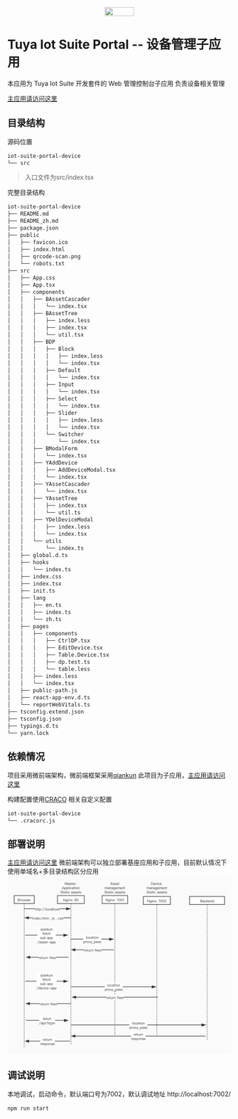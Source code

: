 <center><p align="center"><img src="https://images.tuyacn.com/rms-static/dc225080-25a5-11eb-8913-b53cc9e03c9c-1605267985800.png?tyName=tuya.png" width="36%" height="36%" /></p></center>

Tuya Iot Suite Portal -- 设备管理子应用
===

本应用为 Tuya Iot Suite 开发套件的 Web 管理控制台子应用
负责设备相关管理

[主应用请访问这里](https://github.com/tuya/iot-suite-portal)

## 目录结构

源码位置
```
iot-suite-portal-device
└── src
```

> 入口文件为src/index.tsx

完整目录结构
```
iot-suite-portal-device
├── README.md
├── README_zh.md
├── package.json
├── public
│   ├── favicon.ico
│   ├── index.html
│   ├── qrcode-scan.png
│   └── robots.txt
├── src
│   ├── App.css
│   ├── App.tsx
│   ├── components
│   │   ├── BAssetCascader
│   │   │   └── index.tsx
│   │   ├── BAssetTree
│   │   │   ├── index.less
│   │   │   ├── index.tsx
│   │   │   └── util.tsx
│   │   ├── BDP
│   │   │   ├── Block
│   │   │   │   ├── index.less
│   │   │   │   └── index.tsx
│   │   │   ├── Default
│   │   │   │   └── index.tsx
│   │   │   ├── Input
│   │   │   │   └── index.tsx
│   │   │   ├── Select
│   │   │   │   └── index.tsx
│   │   │   ├── Slider
│   │   │   │   ├── index.less
│   │   │   │   └── index.tsx
│   │   │   └── Switcher
│   │   │       └── index.tsx
│   │   ├── BModalForm
│   │   │   └── index.tsx
│   │   ├── YAddDevice
│   │   │   ├── AddDeviceModal.tsx
│   │   │   └── index.tsx
│   │   ├── YAssetCascader
│   │   │   └── index.tsx
│   │   ├── YAssetTree
│   │   │   ├── index.tsx
│   │   │   └── util.ts
│   │   ├── YDelDeviceModal
│   │   │   ├── index.less
│   │   │   └── index.tsx
│   │   └── utils
│   │       └── index.ts
│   ├── global.d.ts
│   ├── hooks
│   │   └── index.ts
│   ├── index.css
│   ├── index.tsx
│   ├── init.ts
│   ├── lang
│   │   ├── en.ts
│   │   ├── index.ts
│   │   └── zh.ts
│   ├── pages
│   │   ├── components
│   │   │   ├── CtrlDP.tsx
│   │   │   ├── EditDevice.tsx
│   │   │   ├── Table.Device.tsx
│   │   │   ├── dp.test.ts
│   │   │   └── table.less
│   │   ├── index.less
│   │   └── index.tsx
│   ├── public-path.js
│   ├── react-app-env.d.ts
│   └── reportWebVitals.ts
├── tsconfig.extend.json
├── tsconfig.json
├── typings.d.ts
└── yarn.lock
```

## 依赖情况

项目采用微前端架构，微前端框架采用[qiankun](https://qiankun.umijs.org/)
此项目为子应用，[主应用请访问这里](https://github.com/tuya/iot-suite-portal)

构建配置使用[CRACO](https://github.com/gsoft-inc/craco)
相关自定义配置
```
iot-suite-portal-device
└── .cracorc.js
```

## 部署说明
[主应用请访问这里](https://github.com/tuya/iot-suite-portal)
微前端架构可以独立部署基座应用和子应用，目前默认情况下使用单域名+多目录结构区分应用
![network](./frontend-network.jpg)


## 调试说明

本地调试，启动命令，默认端口号为7002，默认调试地址 http://localhost:7002/
```
npm run start
```
